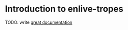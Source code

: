 # Introduction to enlive-tropes

TODO: write [great documentation](http://jacobian.org/writing/what-to-write/)
